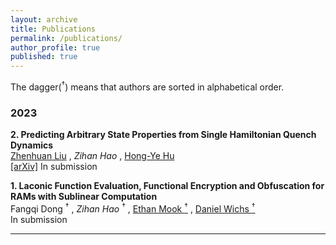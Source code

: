 ```yaml
---
layout: archive
title: Publications
permalink: /publications/
author_profile: true
published: true
---
```


The dagger($^\dagger$) means that authors are sorted in alphabetical order.


### 2023

**2. Predicting Arbitrary State Properties from Single Hamiltonian Quench Dynamics**  
  [Zhenhuan Liu](https://scholar.google.com/citations?user=K6vP5zwAAAAJ&hl=en) , *Zihan Hao* , [Hong-Ye Hu](http://www.hongyehu.com/)  
  [[arXiv]](https://arxiv.org/abs/2311.00695) In submission

**1. Laconic Function Evaluation, Functional Encryption and Obfuscation for RAMs with Sublinear Computation**  
Fangqi Dong $^\dagger$ , *Zihan Hao* $^\dagger$ , [Ethan Mook $^\dagger$](https://ethanmook.com/) , [Daniel Wichs $^\dagger$](https://www.khoury.northeastern.edu/home/wichs/)  
In submission

----